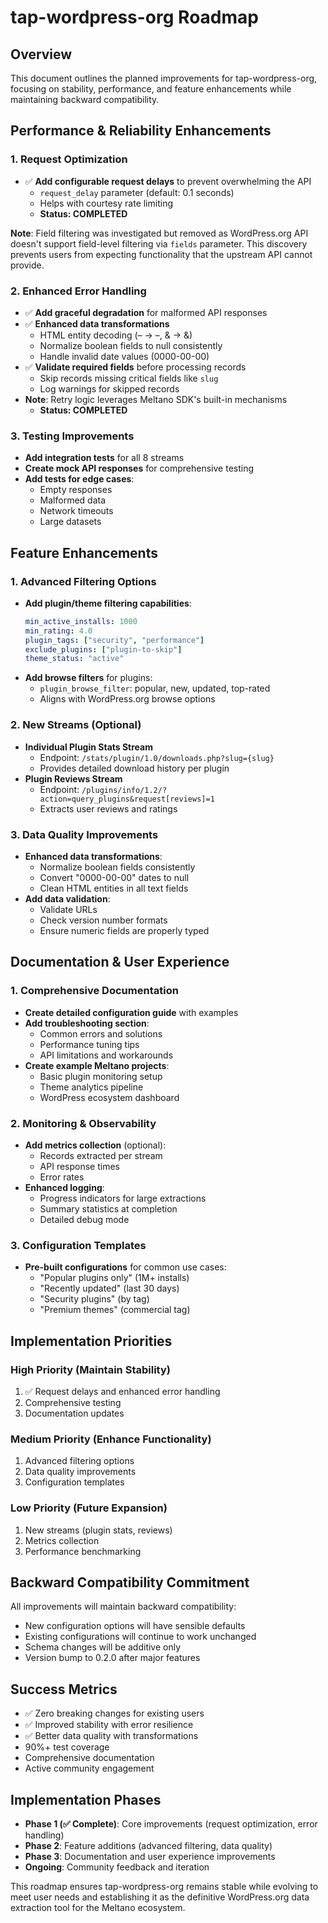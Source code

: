 # tap-wordpress-org Roadmap

## Overview
This document outlines the planned improvements for tap-wordpress-org, focusing on stability, performance, and feature enhancements while maintaining backward compatibility.

## Performance & Reliability Enhancements

### 1. Request Optimization
- ✅ **Add configurable request delays** to prevent overwhelming the API
  - `request_delay` parameter (default: 0.1 seconds)
  - Helps with courtesy rate limiting
  - **Status: COMPLETED**

**Note**: Field filtering was investigated but removed as WordPress.org API doesn't support field-level filtering via `fields` parameter. This discovery prevents users from expecting functionality that the upstream API cannot provide.

### 2. Enhanced Error Handling
- ✅ **Add graceful degradation** for malformed API responses
- ✅ **Enhanced data transformations**
  - HTML entity decoding (&#8211; → –, &amp; → &)
  - Normalize boolean fields to null consistently
  - Handle invalid date values (0000-00-00)
- ✅ **Validate required fields** before processing records
  - Skip records missing critical fields like `slug`
  - Log warnings for skipped records
- **Note**: Retry logic leverages Meltano SDK's built-in mechanisms
  - **Status: COMPLETED**

### 3. Testing Improvements
- **Add integration tests** for all 8 streams
- **Create mock API responses** for comprehensive testing
- **Add tests for edge cases**:
  - Empty responses
  - Malformed data
  - Network timeouts
  - Large datasets

## Feature Enhancements

### 1. Advanced Filtering Options
- **Add plugin/theme filtering capabilities**:
  ```yaml
  min_active_installs: 1000
  min_rating: 4.0
  plugin_tags: ["security", "performance"]
  exclude_plugins: ["plugin-to-skip"]
  theme_status: "active"
  ```
- **Add browse filters** for plugins:
  - `plugin_browse_filter`: popular, new, updated, top-rated
  - Aligns with WordPress.org browse options

### 2. New Streams (Optional)
- **Individual Plugin Stats Stream**
  - Endpoint: `/stats/plugin/1.0/downloads.php?slug={slug}`
  - Provides detailed download history per plugin
- **Plugin Reviews Stream**
  - Endpoint: `/plugins/info/1.2/?action=query_plugins&request[reviews]=1`
  - Extracts user reviews and ratings

### 3. Data Quality Improvements
- **Enhanced data transformations**:
  - Normalize boolean fields consistently
  - Convert "0000-00-00" dates to null
  - Clean HTML entities in all text fields
- **Add data validation**:
  - Validate URLs
  - Check version number formats
  - Ensure numeric fields are properly typed

## Documentation & User Experience

### 1. Comprehensive Documentation
- **Create detailed configuration guide** with examples
- **Add troubleshooting section**:
  - Common errors and solutions
  - Performance tuning tips
  - API limitations and workarounds
- **Create example Meltano projects**:
  - Basic plugin monitoring setup
  - Theme analytics pipeline
  - WordPress ecosystem dashboard

### 2. Monitoring & Observability
- **Add metrics collection** (optional):
  - Records extracted per stream
  - API response times
  - Error rates
- **Enhanced logging**:
  - Progress indicators for large extractions
  - Summary statistics at completion
  - Detailed debug mode

### 3. Configuration Templates
- **Pre-built configurations** for common use cases:
  - "Popular plugins only" (1M+ installs)
  - "Recently updated" (last 30 days)
  - "Security plugins" (by tag)
  - "Premium themes" (commercial tag)

## Implementation Priorities

### High Priority (Maintain Stability)
1. ✅ Request delays and enhanced error handling
2. Comprehensive testing
3. Documentation updates

### Medium Priority (Enhance Functionality)
1. Advanced filtering options
2. Data quality improvements
3. Configuration templates

### Low Priority (Future Expansion)
1. New streams (plugin stats, reviews)
2. Metrics collection
3. Performance benchmarking

## Backward Compatibility Commitment

All improvements will maintain backward compatibility:
- New configuration options will have sensible defaults
- Existing configurations will continue to work unchanged
- Schema changes will be additive only
- Version bump to 0.2.0 after major features

## Success Metrics

- ✅ Zero breaking changes for existing users
- ✅ Improved stability with error resilience  
- ✅ Better data quality with transformations
- 90%+ test coverage
- Comprehensive documentation
- Active community engagement

## Implementation Phases

- **Phase 1 (✅ Complete)**: Core improvements (request optimization, error handling)
- **Phase 2**: Feature additions (advanced filtering, data quality)
- **Phase 3**: Documentation and user experience improvements
- **Ongoing**: Community feedback and iteration

This roadmap ensures tap-wordpress-org remains stable while evolving to meet user needs and establishing it as the definitive WordPress.org data extraction tool for the Meltano ecosystem.
